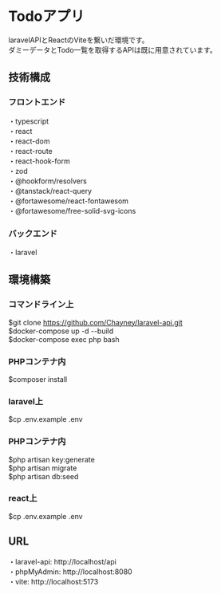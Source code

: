 # Todoアプリ  
laravelAPIとReactのViteを繋いだ環境です。  
ダミーデータとTodo一覧を取得するAPIは既に用意されています。  

## 技術構成  
### フロントエンド  
・typescript  
・react  
・react-dom  
・react-route  
・react-hook-form  
・zod  
・@hookform/resolvers  
・@tanstack/react-query  
・@fortawesome/react-fontawesom  
・@fortawesome/free-solid-svg-icons  

### バックエンド  
・laravel  

## 環境構築

### コマンドライン上
$git clone https://github.com/Chayney/laravel-api.git  
$docker-compose up -d --build  
$docker-compose exec php bash

### PHPコンテナ内
$composer install

### laravel上
$cp .env.example .env

### PHPコンテナ内
$php artisan key:generate  
$php artisan migrate  
$php artisan db:seed  

### react上  
$cp .env.example .env  

## URL
・laravel-api: http://localhost/api    
・phpMyAdmin: http://localhost:8080  
・vite: http://localhost:5173
